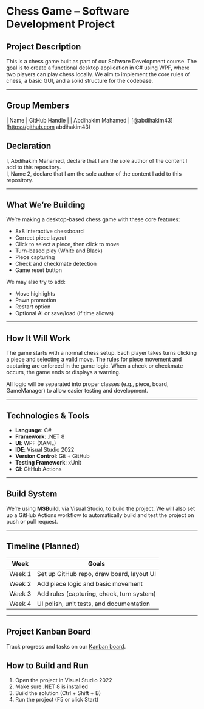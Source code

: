 

# Chess Game – Software Development Project

## Project Description

This is a chess game built as part of our Software Development course. The goal is to create a functional desktop application in C# using WPF, where two players can play chess locally. We aim to implement the core rules of chess, a basic GUI, and a solid structure for the codebase.



---

## Group Members

| Name                 | GitHub Handle          |
| Abdihakim Mahamed    | [@abdihakim43](https://github.com
abdihakim43) 
 
 
## Declaration

I, Abdihakim Mahamed, declare that I am the sole author of the content I add to this repository.  
I, Name 2, declare that I am the sole author of the content I add to this repository.  

---

##  What We’re Building

We’re making a desktop-based chess game with these core features:

- 8x8 interactive chessboard
- Correct piece layout
- Click to select a piece, then click to move
- Turn-based play (White and Black)
- Piece capturing
- Check and checkmate detection
- Game reset button

We may also try to add:
- Move highlights
- Pawn promotion
- Restart option
- Optional AI or save/load (if time allows)

---

##  How It Will Work

The game starts with a normal chess setup. Each player takes turns clicking a piece and selecting a valid move. The rules for piece movement and capturing are enforced in the game logic. When a check or checkmate occurs, the game ends or displays a warning.

All logic will be separated into proper classes (e.g., piece, board, GameManager) to allow easier testing and development.

---

## Technologies & Tools

- **Language**: C#
- **Framework**: .NET 8
- **UI**: WPF (XAML)
- **IDE**: Visual Studio 2022
- **Version Control**: Git + GitHub
- **Testing Framework**: xUnit
- **CI**: GitHub Actions

---

##  Build System

We’re using **MSBuild**, via Visual Studio, to build the project. We will also set up a GitHub Actions workflow to automatically build and test the project on push or pull request.

---

## Timeline (Planned)

| Week | Goals |
|------|-------|
| Week 1 | Set up GitHub repo, draw board, layout UI |
| Week 2 | Add piece logic and basic movement |
| Week 3 | Add rules (capturing, check, turn system) |
| Week 4 | UI polish, unit tests, and documentation |

---


##  Project Kanban Board

Track progress and tasks on our [Kanban board](https://github.com/users/abdihakim43/projects/1). 




##  How to Build and Run

1. Open the project in Visual Studio 2022  
2. Make sure .NET 8 is installed  
3. Build the solution (Ctrl + Shift + B)  
4. Run the project (F5 or click Start)  
